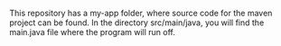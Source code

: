 This repository has a my-app folder, where source code for the maven project can be found. In the directory src/main/java, you will find the main.java file where the program will run off.